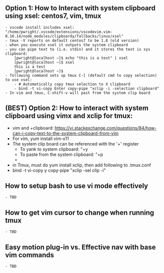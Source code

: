 ## Option 1: How to Interact with system clipboard using xsel: centos7, vim, tmux
    - vscode install includes xsel: "/home/pwright/.vscode/extensions/vscodevim.vim-0.16.14/node_modules/clipboardy/fallbacks/linux/xsel"
    - tmux -V reports on default centos7 to be 1.8 (old version)
    - when you execute xsel it outputs the system clipboard
    - you can pipe text to (i.e. stdin) and it stores the text is sys clipboard:
        [pwright@localhost ~]$ echo "this is a test" | xsel
        [pwright@localhost ~]$ xsel
        this is a test
        [pwright@localhost ~]$
    - following command sets up tmux C-[ (default cmd to copy selection) to use xsel:
        - # Automatically copy tmux selection to X clipboard
        - bind -t vi-copy Enter copy-pipe "xclip -i -selection clipboard"
    - In vim and tmux, C-shift-v will past from the system clip board

## (BEST) Option 2: How to interact with system clipboard using vimx and xclip for tmux:
- vim and +clipboard: https://vi.stackexchange.com/questions/84/how-can-i-copy-text-to-the-system-clipboard-from-vim
- For vim, yum install vim-x11
- The system clip board can be referenced with the '+' register
    - To yank to system clipboard:  "+y
    - To paste from the system clipboard:  "+p
    - 
- in Tmux, must do yum install xclip, then add following to .tmux.conf
- bind -t vi-copy y copy-pipe "xclip -sel clip -i"

## How to setup bash to use vi mode effectively
    - TBD

## How to get vim cursor to change when running tmux   
    - TBD

## Easy motion plug-in vs. Effective nav with base vim commands
    - TBD
 
